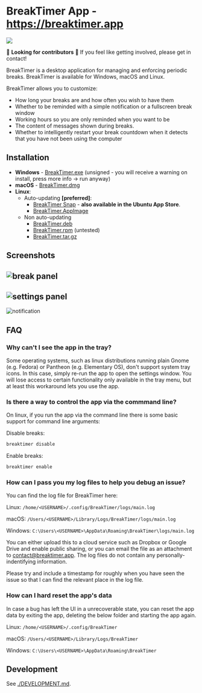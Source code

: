 # BreakTimer App - https://breaktimer.app

![](https://img.shields.io/github/downloads/tom-james-watson/breaktimer-app/total?logo=github&style=social)

🔨 **Looking for contributors** 🔨 If you feel like getting involved, please get in contact!

BreakTimer is a desktop application for managing and enforcing periodic breaks. BreakTimer is available for Windows, macOS and Linux.

BreakTimer allows you to customize:

- How long your breaks are and how often you wish to have them
- Whether to be reminded with a simple notification or a fullscreen break window
- Working hours so you are only reminded when you want to be
- The content of messages shown during breaks.
- Whether to intelligently restart your break countdown when it detects that you have not been using the computer

## Installation

- **Windows** - [BreakTimer.exe](https://github.com/tom-james-watson/breaktimer-app/releases/latest/download/BreakTimer.exe) (unsigned - you will receive a warning on install, press more info -> run anyway)
- **macOS** - [BreakTimer.dmg](https://github.com/tom-james-watson/breaktimer-app/releases/latest/download/BreakTimer.dmg)
- **Linux**:
  - Auto-updating **[preferred]**:
    - [BreakTimer Snap](https://snapcraft.io/breaktimer) - **also available in the Ubuntu App Store**.
    - [BreakTimer.AppImage](https://github.com/tom-james-watson/breaktimer-app/releases/latest/download/BreakTimer.AppImage)
  - Non auto-updating
    - [BreakTimer.deb](https://github.com/tom-james-watson/breaktimer-app/releases/latest/download/BreakTimer.deb)
    - [BreakTimer.rpm](https://github.com/tom-james-watson/breaktimer-app/releases/latest/download/BreakTimer.rpm) (untested)
    - [BreakTimer.tar.gz](https://github.com/tom-james-watson/breaktimer-app/releases/latest/download/BreakTimer.tar.gz)

## Screenshots

## ![break panel](screenshots/break.png)

## ![settings panel](screenshots/settings.png)

![notification](screenshots/notification.png)

## FAQ

### Why can't I see the app in the tray?

Some operating systems, such as linux distributions running plain Gnome (e.g. Fedora) or Pantheon (e.g. Elementary OS), don't support system tray icons. In this case, simply re-run the app to open the settings window. You will lose access to certain functionality only available in the tray menu, but at least this workaround lets you use the app.

### Is there a way to control the app via the commmand line?

On linux, if you run the app via the command line there is some basic support for command line arguments:

Disable breaks:

```bash
breaktimer disable
```

Enable breaks:

```bash
breaktimer enable
```

### How can I pass you my log files to help you debug an issue?

You can find the log file for BreakTimer here:

Linux: `/home/<USERNAME>/.config/BreakTimer/logs/main.log`

macOS: `/Users/<USERNAME>/Library/Logs/BreakTimer/logs/main.log`

Windows: `C:\Users\<USERNAME>\AppData\Roaming\BreakTimer\logs/main.log`

You can either upload this to a cloud service such as Dropbox or Google Drive and enable public sharing, or you can email the file as an attachment to contact@breaktimer.app. The log files do not contain any personally-indentifying information.

Please try and include a timestamp for roughly when you have seen the issue so that I can find the relevant place in the log file.

### How can I hard reset the app's data

In case a bug has left the UI in a unrecoverable state, you can reset the app data by exiting the app, deleting the below folder and starting the app again.

Linux: `/home/<USERNAME>/.config/BreakTimer`

macOS: `/Users/<USERNAME>/Library/Logs/BreakTimer`

Windows: `C:\Users\<USERNAME>\AppData\Roaming\BreakTimer`

## Development

See [./DEVELOPMENT.md](DEVELOPMENT.md).
